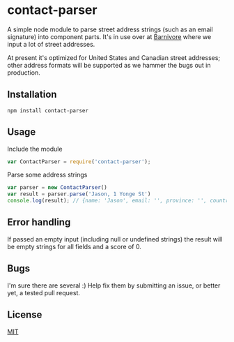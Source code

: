 # contact-parser

A simple node module to parse street address strings (such as an email signature)
into component parts.  It's in use over at [Barnivore](http://barnivore.com/)
where we input a lot of street addresses.

At present it's optimized for United States and Canadian street addresses; other address formats will be
supported as we hammer the bugs out in production.

## Installation

`npm install contact-parser`

## Usage

Include the module

```javascript
var ContactParser = require('contact-parser');
```

Parse some address strings

```javascript
var parser = new ContactParser()
var result = parser.parse('Jason, 1 Yonge St')
console.log(result); // {name: 'Jason', email: '', province: '', country: '', address: '1 Yonge St', postal: '', website: '', phone: ''}
```

## Error handling

If passed an empty input (including null or undefined strings) the result will
be empty strings for all fields and a score of 0.

## Bugs

I'm sure there are several :) Help fix them by submitting an issue, or better yet, a tested pull request.


## License

[MIT](./MIT.LICENSE)
